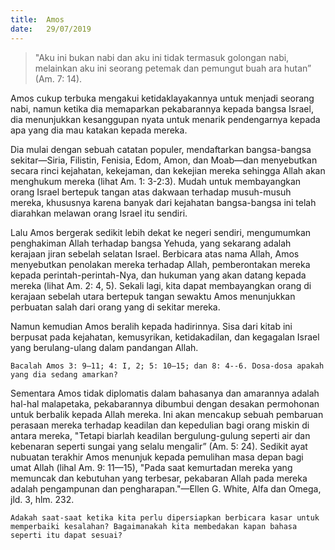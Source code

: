 ```yaml
---
title:  Amos
date:   29/07/2019
---
```


> <p></p>
> "Aku ini bukan nabi dan aku ini tidak termasuk golongan nabi, melainkan aku ini seorang petemak dan pemungut buah ara hutan” (Am. 7: 14).

Amos cukup terbuka mengakui ketidaklayakannya untuk menjadi seorang nabi, namun ketika dia memaparkan pekabarannya kepada bangsa Israel, dia menunjukkan kesanggupan nyata untuk menarik pendengarnya kepada apa yang dia mau katakan kepada mereka.

Dia mulai dengan sebuah catatan populer, mendaftarkan bangsa-bangsa sekitar—Siria, Filistin, Fenisia, Edom, Amon, dan Moab—dan menyebutkan secara rinci kejahatan, kekejaman, dan kekejian mereka sehingga Allah akan menghukum mereka (lihat Am. 1: 3-2:3). Mudah untuk membayangkan orang Israel bertepuk tangan atas dakwaan terhadap musuh-musuh mereka, khususnya karena banyak dari kejahatan bangsa-bangsa ini telah diarahkan melawan orang Israel itu sendiri.

Lalu Amos bergerak sedikit lebih dekat ke negeri sendiri, mengumumkan penghakiman Allah terhadap bangsa Yehuda, yang sekarang adalah kerajaan jiran sebelah selatan Israel. Berbicara atas nama Allah, Amos menyebutkan penolakan mereka terhadap Allah, pemberontakan mereka kepada perintah-perintah-Nya, dan hukuman yang akan datang kepada mereka (lihat Am. 2: 4, 5). Sekali lagi, kita dapat membayangkan orang di kerajaan sebelah utara bertepuk tangan sewaktu Amos menunjukkan perbuatan salah dari orang yang di sekitar mereka.

Namun kemudian Amos beralih kepada hadirinnya. Sisa dari kitab ini berpusat pada kejahatan, kemusyrikan, ketidakadilan, dan kegagalan Israel yang berulang-ulang dalam pandangan Allah.

`Bacalah Amos 3: 9—11; 4: I, 2; 5: 10—15; dan 8: 4--6. Dosa-dosa apakah yang dia sedang amarkan?`

Sementara Amos tidak diplomatis dalam bahasanya dan amarannya adalah hal-hal malapetaka, pekabarannya dibumbui dengan desakan permohonan untuk berbalik kepada Allah mereka. Ini akan mencakup sebuah pembaruan perasaan mereka terhadap keadilan dan kepedulian bagi orang miskin di antara mereka, "Tetapi biarlah keadilan bergulung-gulung seperti air dan kebenaran seperti sungai yang selalu mengalir” (Am. 5: 24). Sedikit ayat nubuatan terakhir Amos menunjuk kepada pemulihan masa depan bagi umat Allah (lihal Am. 9: 11—15), "Pada saat kemurtadan mereka yang memuncak dan kebutuhan yang terbesar, pekabaran Allah pada mereka adalah pengampunan dan pengharapan."—Ellen G. White, Alfa dan Omega, jld. 3, hlm. 232.

`Adakah saat-saat ketika kita perlu dipersiapkan berbicara kasar untuk memperbaiki kesalahan? Bagaimanakah kita membedakan kapan bahasa seperti itu dapat sesuai?`